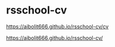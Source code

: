 # rsschool-cv

https://aibolit666.github.io/rsschool-cv/cv

https://aibolit666.github.io/rsschool-cv/
